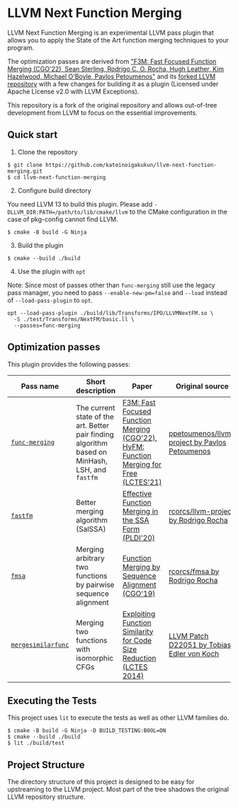 # LLVM Next Function Merging

LLVM Next Function Merging is an experimental LLVM pass plugin that allows you to apply the State of the Art function merging techniques to your program.

The optimization passes are derived from ["F3M: Fast Focused Function Merging (CGO'22), Sean Sterling, Rodrigo C. O. Rocha, Hugh Leather, Kim Hazelwood, Michael O'Boyle, Pavlos Petoumenos"](https://ieeexplore.ieee.org/document/9741269) and its [forked LLVM repository](https://github.com/ppetoumenos/llvm-project/releases/tag/cgo22ae2) with a few changes for building it as a plugin (Licensed under Apache License v2.0 with LLVM Exceptions).

This repository is a fork of the original repository and allows out-of-tree development from LLVM to focus on the essential improvements.

## Quick start

1. Clone the repository

```console
$ git clone https://github.com/kateinoigakukun/llvm-next-function-merging.git
$ cd llvm-next-function-merging
```

2. Configure build directory

You need LLVM 13 to build this plugin.
Please add `-DLLVM_DIR:PATH=/path/to/lib/cmake/llvm` to the CMake configuration in the case of pkg-config cannot find LLVM.

```console
$ cmake -B build -G Ninja
```

3. Build the plugin

```console
$ cmake --build ./build
```

4. Use the plugin with `opt`

Note: Since most of passes other than `func-merging` still use the legacy pass manager, you need to pass `--enable-new-pm=false` and `--load` instead of `--load-pass-plugin` to `opt`.

```console
opt --load-pass-plugin ./build/lib/Transforms/IPO/LLVMNextFM.so \
  -S ./test/Transforms/NextFM/basic.ll \
  --passes=func-merging
```

## Optimization passes

This plugin provides the following passes:

| Pass name | Short description | Paper | Original source |
| --------- | ----------- | ----- | ----- |
| [`func-merging`](./lib/Transforms/IPO/FunctionMerging.cpp) | The current state of the art. Better pair finding algorithm based on MinHash, LSH, and `fastfm` | [F3M: Fast Focused Function Merging (CGO'22)](https://ieeexplore.ieee.org/document/9741269), [HyFM: Function Merging for Free (LCTES'21)](https://dl.acm.org/doi/10.1145/3461648.3463852) | [ppetoumenos/llvm-project by Pavlos Petoumenos](https://github.com/ppetoumenos/llvm-project) |
| [`fastfm`](./lib/Transforms/IPO/FastFM.cpp) | Better merging algorithm (SalSSA) | [Effective Function Merging in the SSA Form (PLDI'20)](https://dl.acm.org/doi/abs/10.1145/3385412.3386030) | [rcorcs/llvm-project by Rodrigo Rocha](https://github.com/rcorcs/llvm-project/tree/func-merge) |
| [`fmsa`](./lib/Transforms/IPO/FMSA.cpp) | Merging arbitrary two functions by pairwise sequence alignment | [Function Merging by Sequence Alignment (CGO'19)](https://ieeexplore.ieee.org/document/8661174) | [rcorcs/fmsa by Rodrigo Rocha](https://github.com/rcorcs/fmsa) |
| [`mergesimilarfunc`](./lib/Transforms/IPO/MergeSimilarFunctions.cpp) | Merging two functions with isomorphic CFGs | [Exploiting Function Similarity for Code Size Reduction (LCTES 2014)](https://dl.acm.org/doi/10.1145/2666357.2597811) | [LLVM Patch D22051 by Tobias Edler von Koch](https://reviews.llvm.org/D22051) |



## Executing the Tests

This project uses `lit` to execute the tests as well as other LLVM families do.

```console
$ cmake -B build -G Ninja -D BUILD_TESTING:BOOL=ON
$ cmake --build ./build
$ lit ./build/test
```

## Project Structure

The directory structure of this project is designed to be easy for upstreaming to the LLVM project.
Most part of the tree shadows the original LLVM repository structure.
